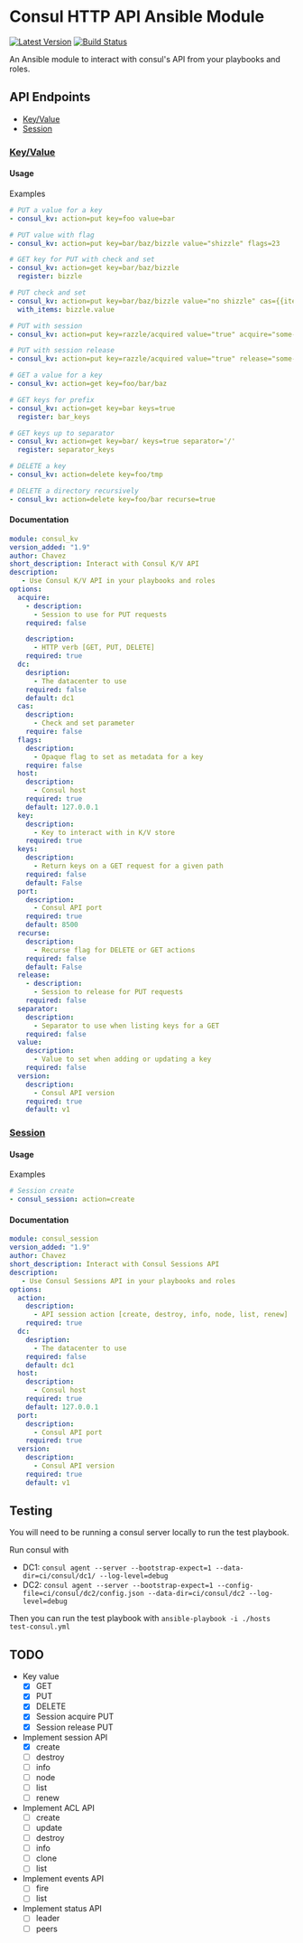 # Consul HTTP API Ansible Module

[![Latest Version](http://img.shields.io/github/release/mtchavez/consul-ansible-module.svg?style=flat-square)](https://github.com/mtchavez/consul-ansible-module/releases)
[![Build Status](https://travis-ci.org/mtchavez/consul-ansible-module.svg?branch=master)](https://travis-ci.org/mtchavez/consul-ansible-module)

An Ansible module to interact with consul's API from your playbooks and roles.

## API Endpoints

* [Key/Value](#keyvalue)
* [Session](#session)

### [Key/Value](#keyvalue)

#### Usage

Examples

```yaml
# PUT a value for a key
- consul_kv: action=put key=foo value=bar

# PUT value with flag
- consul_kv: action=put key=bar/baz/bizzle value="shizzle" flags=23

# GET key for PUT with check and set
- consul_kv: action=get key=bar/baz/bizzle
  register: bizzle

# PUT check and set
- consul_kv: action=put key=bar/baz/bizzle value="no shizzle" cas={{item.ModifyIndex|int}}
  with_items: bizzle.value

# PUT with session
- consul_kv: action=put key=razzle/acquired value="true" acquire="some-valid-session"

# PUT with session release
- consul_kv: action=put key=razzle/acquired value="true" release="some-valid-session" "

# GET a value for a key
- consul_kv: action=get key=foo/bar/baz

# GET keys for prefix
- consul_kv: action=get key=bar keys=true
  register: bar_keys

# GET keys up to separator
- consul_kv: action=get key=bar/ keys=true separator='/'
  register: separator_keys

# DELETE a key
- consul_kv: action=delete key=foo/tmp

# DELETE a directory recursively
- consul_kv: action=delete key=foo/bar recurse=true
```

#### Documentation

```yaml
module: consul_kv
version_added: "1.9"
author: Chavez
short_description: Interact with Consul K/V API
description:
   - Use Consul K/V API in your playbooks and roles
options:
  acquire:
    - description:
      - Session to use for PUT requests
    required: false

    description:
      - HTTP verb [GET, PUT, DELETE]
    required: true
  dc:
    desription:
      - The datacenter to use
    required: false
    default: dc1
  cas:
    description:
      - Check and set parameter
    require: false
  flags:
    description:
      - Opaque flag to set as metadata for a key
    require: false
  host:
    description:
      - Consul host
    required: true
    default: 127.0.0.1
  key:
    description:
      - Key to interact with in K/V store
    required: true
  keys:
    description:
      - Return keys on a GET request for a given path
    required: false
    default: False
  port:
    description:
      - Consul API port
    required: true
    default: 8500
  recurse:
    description:
      - Recurse flag for DELETE or GET actions
    required: false
    default: False
  release:
    - description:
      - Session to release for PUT requests
    required: false
  separator:
    description:
      - Separator to use when listing keys for a GET
    required: false
  value:
    description:
      - Value to set when adding or updating a key
    required: false
  version:
    description:
      - Consul API version
    required: true
    default: v1
```

### [Session](#session)

#### Usage

Examples
```yaml
# Session create
- consul_session: action=create
```

#### Documentation
```yaml
module: consul_session
version_added: "1.9"
author: Chavez
short_description: Interact with Consul Sessions API
description:
   - Use Consul Sessions API in your playbooks and roles
options:
  action:
    description:
      - API session action [create, destroy, info, node, list, renew]
    required: true
  dc:
    desription:
      - The datacenter to use
    required: false
    default: dc1
  host:
    description:
      - Consul host
    required: true
    default: 127.0.0.1
  port:
    description:
      - Consul API port
    required: true
  version:
    description:
      - Consul API version
    required: true
    default: v1
```

## Testing

You will need to be running a consul server locally to run the test playbook.

Run consul with
  * DC1: `consul agent --server --bootstrap-expect=1 --data-dir=ci/consul/dc1/ --log-level=debug`
  * DC2: `consul agent --server --bootstrap-expect=1 --config-file=ci/consul/dc2/config.json --data-dir=ci/consul/dc2 --log-level=debug`

Then you can run the test playbook with `ansible-playbook -i ./hosts test-consul.yml`

## TODO

* Key value
  * [x] GET
  * [x] PUT
  * [x] DELETE
  * [x] Session acquire PUT
  * [x] Session release PUT
* Implement session API
  * [x] create
  * [ ] destroy
  * [ ] info
  * [ ] node
  * [ ] list
  * [ ] renew
* Implement ACL API
  * [ ] create
  * [ ] update
  * [ ] destroy
  * [ ] info
  * [ ] clone
  * [ ] list
* Implement events API
  * [ ] fire
  * [ ] list
* Implement status API
  * [ ] leader
  * [ ] peers
